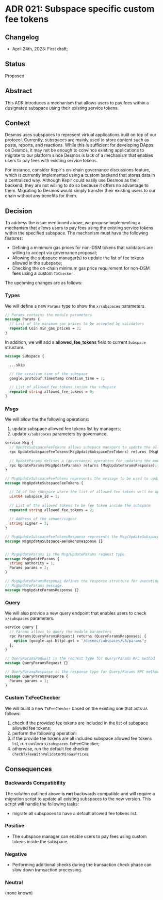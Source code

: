 # ADR 021: Subspace specific custom fee tokens

## Changelog

- April 24th, 2023: First draft;

## Status

Proposed

## Abstract

This ADR introduces a mechanism that allows users to pay fees within a designated subspace using their existing service tokens.

## Context

Desmos uses subspaces to represent virtual applications built on top of our protocol. Currently, subspaces are mainly used to store content such as posts, reports, and reactions. While this is sufficient for developing DApps on Desmos, it may not be enough to convince existing applications to migrate to our platform since Desmos is lack of a mechanism that enables users to pay fees with existing service tokens.

For instance, consider Keplr's on-chain governance discussions feature, which is currently implemented using a custom backend that stores data in a centralized way. Although Keplr could easily use Desmos as their backend, they are not willing to do so because it offers no advantage to them. Migrating to Desmos would simply transfer their existing users to our chain without any benefits for them.

## Decision

To address the issue mentioned above, we propose implementing a mechanism that allows users to pay fees using the existing service tokens within the specified subspace. The mechanism must have the following features:
- Defining a minimum gas prices for non-DSM tokens that validators are willing to accept via governance proposal;
- Allowing the subspace manager(s) to update the list of fee tokens allowed in the subspace;
- Checking the on-chain minimum gas price requirement for non-DSM fees using a custom `TxChecker`.

The upcoming changes are as follows:

### Types

We will define a new `Params` type to show the `x/subspaces` parameters.

```proto
// Params contains the module parameters
message Params {
  // List of the minimum gas prices to be accepted by validators
  repeated Coin min_gas_prices = 2;
}
```

In addition, we will add a __allowed_fee_tokens__ field to current `Subspace` structure.

```proto
message Subspace {

  ...skip

  // the creation time of the subspace
  google.protobuf.Timestamp creation_time = 7;
  
  // List of allowed fee tokens inside the subspace
  repeated string allowed_fee_tokens = 8;
}
```

### Msgs

We will allow the the following operations:
1. update subspace allowed fee tokens list by managers;
2. update `x/subspaces` parameters by governance.

```proto
service Msg {
  // UpdateSubspaceFeeTokens allows subspace managers to update the allowed tokens to be fee tokens inside the subspace
  rpc UpdateSubspaceFeeTokens(MsgUpdateSubspaceFeeTokens) returns (MsgUpdateSubspaceFeeTokensResponse);
    
  // UpdateParams defines a (governance) operation for updating the module
  rpc UpdateParams(MsgUpdateParams) returns (MsgUpdateParamsResponse);
}

// MsgUpdateSubspaceFeeTokens represents the message to be used to update a subspace fee tokens
message MsgUpdateSubspaceFeeTokens {

  // Id of the subspace where the list of allowed fee tokens will be updated
  uint64 subspace_id = 1;
    
  // List of the allowed tokens to be fee token inside the subspace
  repeated string allowed_fee_tokens = 2;
    
  // Address of the sender/signer
  string signer = 3;
}

// MsgUpdateSubspaceFeeTokensResponse represents the Msg/UpdateSubspaceFeeTokens response type
message MsgUpdateSubspaceFeeTokensResponse {}


// MsgUpdateParams is the Msg/UpdateParams request type.
message MsgUpdateParams {
  string authority = 1;
  Params params = 2;
}

// MsgUpdateParamsResponse defines the response structure for executing a
// MsgUpdateParams message.
message MsgUpdateParamsResponse {}
```

### Query

We will also provide a new query endpoint that enables users to check `x/subspaces` parameters.

```proto
service Query {
  // Params allows to query the module parameters
  rpc Params(QueryParamsRequest) returns (QueryParamsResponses) {
    option (google.api.http).get = "/desmos/subspaces/v3/params";
  };
}

// QueryParamsRequest is the request type for Query/Params RPC method
message QueryParamsRequest {}

// QueryParamsResponse is the response type for Query/Params RPC method
message QueryParamsResponse {
  Params params = 1;
}
```

### Custom TxFeeChecker

We will build a new `TxFeeChecker` based on the existing one that acts as follows:
1. check if the provided fee tokens are included in the list of subspace allowed fee tokens;
2. perform the following operation:
  1. if the provide fee tokens are all included subspace allowed fee tokens list, run custom `x/subspaces` TxFeeChecker;
  2. otherwise, run the default fee checker `CheckTxFeeWithValidatorMinGasPrices`.

## Consequences

### Backwards Compatibility

The solution outlined above is **not** backwards compatible and will require a migration script to update all existing subspaces to the new version. This script will handle the following tasks:
- migrate all subspaces to have a default allowed fee tokens list.

### Positive

- The subspace manager can enable users to pay fees using custom tokens inside the subspace.

### Negative

- Performing additional checks during the transaction check phase can slow down transaction processing.

### Neutral

(none known)

